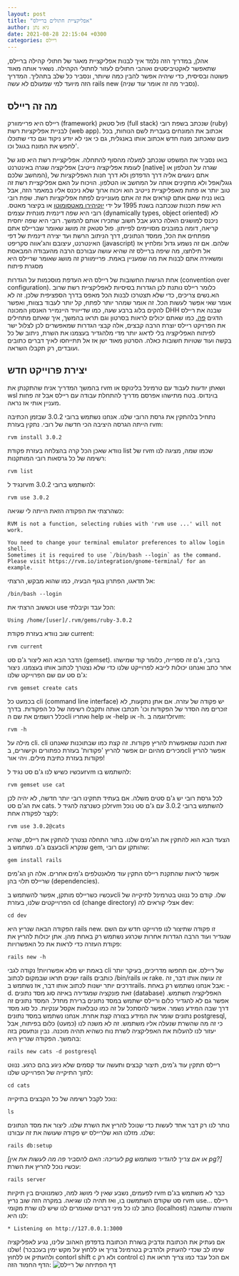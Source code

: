 ```yaml
---
layout: post
title: "אפליקציית חתולים בריילס"
author: גיא נתן
date: 2021-08-28 22:15:04 +0300
categories: ריילס
---
```


אהלן, במדריך הזה נלמד איך לבנות אפליקציית מאגר של חתולי קהילה בריילס, שתאפשר לאקטיביסטים ואוהבי חתולים לעזור לחתולי הקהילה. נשאיר אותה מאוד פשוטה ובסיסית, כדי שיהיה אפשר להבין כמה שיותר, ונסביר כל שלב בתהליך. המדריך הזה מיועד למי שמעולם לא עשה rails new (נסביר מה זה אומר עוד שניה).

## מה זה ריילס

ריילס היא פריימוורק (framework) פול סטאק (full stack) שנכתב בשפת רובי (ruby) לבניית אפליקציות רשת (web app). אכתוב את המונחים בעברית לשם הנוחות, בכל פעם שאכתוב מונח חדש אכתוב אותו באנגלית, גם כי אני לא יודע ניקוד וגם כדי שתוכלו לחפש את המונח בגוגל וכו'.

בואו נסביר את המשפט שנכתב למעלה מהסוף להתחלה.
אפליקציית רשת היא סוג של אפליקציה שגרה באינטרנט (לעומת אפליקציה נייטיב [native] שגרה על הטלפון או המחשב שלכם), אתם ניגשים אליה דרך הדפדפן ולא דרך חנות האפליקציות של גוגל/אפל ולא מתקינים אותה על המחשב או הטלפון. הויכוח על האם אפליקציית רשת זה טוב יותר או פחות מאפליקציית נייטיב הוא ויכוח ארוך שלא ניכנס אליו במאמר הזה, אבל בואו נניח שאם אתם קוראים את זה אתם מעוניינים לפתח אפליקציות רשת.
שפת רובי היא שפת תכנות שנכתבה בשנת 1995 על ידי [יוקיהירו מאטסומוטו](https://en.wikipedia.org/wiki/Yukihiro_Matsumoto) או בקיצור מאטס. רובי היא שפה דינמית מונחית עצמים (dynamically types, object oriented) לא ניכנס למושגים האלה כרגע אבל חשוב שתכירו אותם להמשך. רובי היא שפה יחסית קריאה, דומה במובנים מסויימים לפייתון.
פול סטאק זה מושג שאומר שבריילס אתם מפתחים את הכל, ממסד הנתונים, דרך הניתוב הרשת ועד יצירה דינמית של דפי האינטרנט, עיצובם והג'אווה סקריפט (javascript) שלהם. אם זה נשמע גדול ומלחיץ אז אל תילחצו, מה שיפה בריילס זה שהיא עושה עבורכם הרבה מהעבודה המבאסת ומשאירה אתם לבנות את מה שמעניין באמת.
פריימוורק זה מושג שאומר שריילס היא מסגרת פיתוח

אחת הגישות החשובות של ריילס היא העדפת מוסכמות על הגדרות (convention over configuration). כלומר ריילס נותנת לכן הגדרות בסיסיות לאפליקציית רשת שרוב הא.נשים צריכים, כדי שלא תצטרכו לבנות הכל מאפס בדרך הספציפית שלכן. זה לא אומר שאי אפשר לעשות הכל. זה אומר שמהר יותר לפתח, קל יותר לעבוד בצוות, ואפשר להקים בלוג ברבע שעה, כמו שדייוויד היינמייר האנסון המכונה DHH שבנה את ריילס הדגים [פה.](https://www.youtube.com/watch?v=Gzj723LkRJY) כמו שאתם יכולים לראות בסרטון וגם תראו בהמשך, איך שאתם מתחילים את הפרויקט ריילס יוצרת הרבה קבצים, אלה קבצי הגדרות שמאפשרים לכן לצלול ישר לפיתוח האפליקציה בלי לדאוג יותר מדי מלהגדיר בעצמנו את השרת, ניתוב של כל בקשה ועוד שטויות חשובות כאלה. הסרטון מאוד ישן אז אל תתייחסו לאיך דברים כתובים ועובדים, רק תקבלו השראה.

## יצירת פרוייקט חדש

בהמשך המדריך אניח שהתקנתן את rvm ושאתן יודעות לעבוד עם טרמינל בלינוקס או wsl בוינדוס. בטח מתישהו אפרסם מדריך להתחלת עבודה עם ריילס אבל זה פחות מעניין אותי אז נראה.

נתחיל בלהתקין את גרסת הרובי שלנו. אנחנו נשתמש ברובי 3.0.2 שבזמן הכתיבה הייתה הגרסה היציבה הכי חדשה של רובי.
נתקין בעזרת rvm:

    rvm install 3.0.2

נוודא שאכן הכל קרה בהצלחה בעזרת פקודת list של rvm שכמו שמה, מציגה לנו רשימה של כל גרסאות רובי המותקנות:

    rvm list

נגיד לrvm להשתמש ברובי 3.0.2:

    rvm use 3.0.2

כשהרצתי את הפקודה הזאת הייתה לי שגיאה:

    RVM is not a function, selecting rubies with 'rvm use ...' will not work.

    You need to change your terminal emulator preferences to allow login shell.
    Sometimes it is required to use `/bin/bash --login` as the command.
    Please visit https://rvm.io/integration/gnome-terminal/ for an example.

אל תדאגו, הפתרון בגוף הבעיה, כמו שהוא מבקש, הרצתי:

    /bin/bash --login

וכששוב הרצתי את use הכל עבד וקיבלתי:

    Using /home/[user]/.rvm/gems/ruby-3.0.2

שוב נוודא בעזרת פקודת current:

    rvm current

הדבר הבא הוא ליצור ג'ם סט (gemset). ברובי, ג'ם זה ספרייה, כלומר קוד שמישהו אחר כתב ואנחנו יכולות לייבא לפרוייקט שלנו כדי שלא נצטרך לכתוב אותו בעצמנו.
ניצור ג'ם סט עם שם הפרוייקט שלנו:

    rvm gemset create cats

בכמעט כל cli (command line interface) יש פקודה של עזרה. אם אתן נתקעות, לא זוכרים מה הסדר של הפקודות וכו' תכתבו אותה ותקבלו רשימה של כל הפקודות. בדרך כלל רושמים את שם הcli ואחריו help או -help או -h.
לדוגמה בrvm:

    rvm -h

מילה על cli. cli זאת תוכנה שמאפשרת להריץ פקודות. זה קצת כמו שבתוכנות שאנחנו מכירים מהיום יום אפשר להריץ 'פקודות' בעזרת כפתורים וקישורים, בcli אפשר להריץ פקודות בעזרת כתיבת מילים. ויהי אור!

עכשיו כשיש לנו ג'ם סט נגיד לrvm להשתמש בו:

    rvm gemset use cat

לכל גרסת רובי יש ג'ם סטים משלה. אם בעתיד תתקינו רובי יותר חדשה, לא יהיה לכן את הג'ם סט cats. לכן כשנרצה להגיד לrvm להשתמש ברובי 3.0.2 עם ג'ם סט נוכל לקצר לפקודה אחת:

    rvm use 3.0.2@cats

הצעד הבא הוא להתקין את הג'מים שלנו. בתור התחלה נצטרך להתקין את ריילס, שהיא בעצם ג'ם.
נשתמש בcli שנקרא gem, שהותקן עם רובי:

    gem install rails

אפשר לראות שהתקנת ריילס התקין עוד מלאנטלפים ג'מים אחרים. אלה הן הג'מים שריילס תלוי בהן (dependencies).

עכשיו כשריילס מותקן, אפשר להשתמש בcli שלו.
קודם כל ננווט בטרמינל לתיקייה של הפרוייקטים שלנו, בעזרת cd (change directory) אצלי קוראים לה dev:

    cd dev

הפקודה הבאה שנריץ היא rails new. זו פקודה שתיצור לנו פרוייקט חדש עם השם שנגדיר ועוד הרבה הגדרות אחרות שכרגע נשתמש רק באחת מהן. אתן יכולות להריץ את פקודת העזרה כדי לראות את כל האפשרויות:

    rails new -h

באמת יש מלא אפשרויות!
נקודה לגבי cli של ריילס. אם תחפשו מדריכים, בעיקר יותר ישנים תראו שבמקום לכתוב rails כותבים /bin/rails או rake. זה עושה אותו דבר, זה דרכים יותר ישנות לכתוב אותו דבר, אז נשתמש בrails.
אבל אנחנו נשתמש רק באחת: -d. זאת פונקציה שמגדירה באיזה סוג מסד נתונים (database) האפליקציה תשתמש. אפשר גם לא להגדיר כלום וריילס ישתמש במסד נתונים ברירת מחדל.
המסד נתונים זה דרך שבה המידע נשמר. אפשר להסתכל על זה כמו טבלאות אקסל ענקיות. כל סוג מסד נתונים שומר את המידע בצורה קצת אחרת. אנחנו נשתמש במסד נתונים postgresql, כי זה מה שהשרת שנעלה אליו משתמש. זה לא משנה לנו (כמעט) כלום בפיתוח, אבל יעזור לנו להעלות את האפליקציה לשרת נוח כשהיא תהיה מוכנה. נבין ונתעסק בזה בהמשך.
הפקודה שנריץ היא:

    rails new cats -d postgresql

ריילס תתקין עוד ג'מים, תיצור קבצים ותעשה עוד קסמים שלא ניגע בהם כרגע.
ננווט לתוך התיקייה של הפרוייקט שלנו:

    cd cats

נוכל לקבל רשימה של כל הקבצים בתיקייה:

    ls

נותר לנו רק דבר אחד לעשות כדי שנוכל להריץ את השרת שלנו. ליצור את מסד הנתונים שלנו. מזלנו הוא שלריילס יש פקודה שעושה את זה עבורנו:

    rails db:setup

_[לעריכה: האם להסביר פה מה לעשות את אין pg או אם צריך להגדיר משתמש pg?]_
עכשיו נוכל להריץ את השרת:

    rails server

לפעמים, נשבע שאין לי מושג למה, כשמנווטים בין תיקיות rvm כבר לא משתמש בג'ם סט שקודם השתמשנו בו, ואז תהיה לנו שגיאה. במקרה הזה שוב נריץ rvm use...
ריילס כותב לנו כל מיני דברים שאומרים לנו שיש לנו שרת מקומי (localhost) והשורה שחשובה לנו היא:

    * Listening on http://127.0.0.1:3000

אם נעתיק את הכתובת ונדביק בשורת הכתובת בדפדפן האהוב עלינו, נגיע לאפליקציה שלנו!
(שימו לב שכדי להעתיק ולהדביק בטרמינל צריך או ללחוץ על מקש ימין בעכבכר ולהעתיק או ללחוץ contorl shift c ולא רק control c)
אם הכל עבד כמו צריך תראו את הדף החמוד הזה:
![דף הפתיחה של ריילס](https://i.imgur.com/hnUJYMc.jpg)
